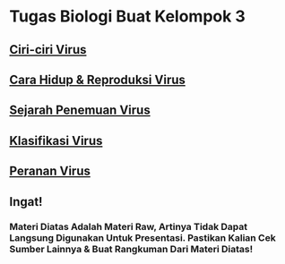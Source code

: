 # Tugas Biologi Buat Kelompok 3

## [Ciri-ciri Virus](https://github.com/BayuBatam2008/Tugas-Virus/Ciri-ciri-Virus.md)

## [Cara Hidup & Reproduksi Virus](https://github.com/BayuBatam2008/Tugas-Virus/Cara-Hidup-&-Reproduksi-Virus.md)

## [Sejarah Penemuan Virus](https://github.com/BayuBatam2008/Tugas-Virus/Sejarah-Penemuan-Virus.md)

## [Klasifikasi Virus](https://github.com/BayuBatam2008/Tugas-Virus/Klasifikasi-Virus.md)

## [Peranan Virus](https://github.com/BayuBatam2008/Tugas-Virus/Peranan-Virus.md)

## Ingat!
### Materi Diatas Adalah Materi Raw, Artinya Tidak Dapat Langsung Digunakan Untuk Presentasi. Pastikan Kalian Cek Sumber Lainnya & Buat Rangkuman Dari Materi Diatas!
